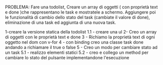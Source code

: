 PROBLEMA: Fare una todolist, Creare un array di oggetti ( con proprietà text e done )che rappresentano le task e mostratele a schermo. Aggiungere poi le funzionalità di cambio dello stato del task (cambiate il valore di done), eliminazione di una task ed aggiunta di una nuova task.

1-creare la versione statica della todolist
    1.1 - creare una ul
2- Creo un array di oggetti con le proprietà text e done
3 - Richiamo la proprietà text di ogni oggetto nel dom con v-for
4 - con binding creo una classe task done andando a richiamare il true o false 
5 - Creo un modo per cambiare stato ad un task
    5.1 - realizzo elementi statici
    5.2 - creo e collego un method per cambiare lo stato del pulsante implementandone l'esecuzione


